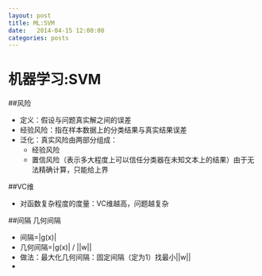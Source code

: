 ```yaml
---
layout: post
title: ML:SVM
date:   2014-04-15 12:00:00
categories: posts
---
```

机器学习:SVM
===
##风险
+ 定义：假设与问题真实解之间的误差
+ 经验风险：指在样本数据上的分类结果与真实结果误差
+ 泛化：真实风险由两部分组成：
	+ 经验风险
	+ 置信风险（表示多大程度上可以信任分类器在未知文本上的结果）由于无法精确计算，只能给上界

##VC维
+ 对函数复杂程度的度量：VC维越高，问题越复杂

##间隔 几何间隔
+ 间隔=|g(x)|
+ 几何间隔=|g(x)| / ||w||
+ 做法：最大化几何间隔：固定间隔（定为1）找最小||w||
+ 
